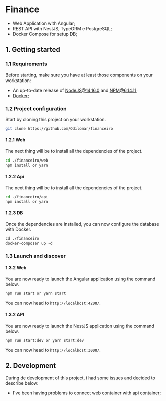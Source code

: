# Finance

- Web Application with Angular;
- REST API with NestJS, TypeORM e PostgreSQL;
- Docker Compose for setup DB;

## 1. Getting started

### 1.1 Requirements

Before starting, make sure you have at least those components on your workstation:

- An up-to-date release of [NodeJS@14.16.0](https://nodejs.org/) and NPM@6.14.11;
- [Docker](https://www.docker.com/);

### 1.2 Project configuration

Start by cloning this project on your workstation.

```sh
git clone https://github.com/Odilomar/financeiro
```

#### 1.2.1 Web

The next thing will be to install all the dependencies of the project.

```sh
cd ./financeiro/web
npm install or yarn
```

#### 1.2.2 Api

The next thing will be to install all the dependencies of the project.

```sh
cd ./financeiro/api
npm install or yarn
```

#### 1.2.3 DB

Once the dependencies are installed, you can now configure the database with Docker.

```
cd ./financeiro
docker-composer up -d
```

### 1.3 Launch and discover

#### 1.3.2 Web

You are now ready to launch the Angular application using the command below.

```sh
npm run start or yarn start
```

You can now head to `http://localhost:4200/`.

#### 1.3.2 API

You are now ready to launch the NestJS application using the command below.

```sh
npm run start:dev or yarn start:dev
```

You can now head to `http://localhost:3000/`.

## 2. Development

During de development of this project, i had some issues and decided to describe below:

- I´ve been having problems to connect web container with api container;
